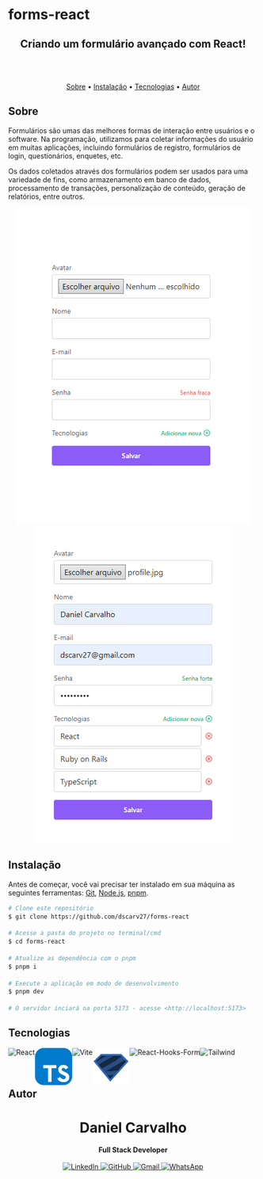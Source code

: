 # forms-react

<h2 align="center">Criando um formulário avançado com React!</h2>

<br><br>

<p align="center">
  <a href="#sobre">Sobre</a> •
  <a href="#instalação">Instalação</a> •
  <a href="#tecnologias">Tecnologias</a> •
  <a href="#autor">Autor</a>
</p>

## Sobre
Formulários são umas das melhores formas de interação entre usuários e o software. Na programação, utilizamos para coletar informações do usuário em muitas aplicações, incluindo formulários de registro, formulários de login, questionários, enquetes, etc.

Os dados coletados através dos formulários podem ser usados para uma variedade de fins, como armazenamento em banco de dados, processamento de transações, personalização de conteúdo, geração de relatórios, entre outros.

<p align="center">
  <img src="./.github/forms-a-preencher.png"> 
  <img src="./.github/forms-preenchido.png">
</p>

## Instalação

Antes de começar, você vai precisar ter instalado em sua máquina as seguintes ferramentas:
[Git](https://git-scm.com), [Node.js](https://nodejs.org/en/), [pnpm](https://pnpm.io/pt/installation).

```bash
# Clone este repositório
$ git clone https://github.com/dscarv27/forms-react

# Acesse a pasta do projeto no terminal/cmd
$ cd forms-react

# Atualize as dependência com o pnpm
$ pnpm i

# Execute a aplicação em modo de desenvolvimento
$ pnpm dev

# O servidor inciará na porta 5173 - acesse <http://localhost:5173>
```

## Tecnologias

<img align="left" src="https://profilinator.rishav.dev/skills-assets/react-original-wordmark.svg" alt="React" height="75" />
<img align="left" src="https://github.com/tandpfun/skill-icons/raw/main/icons/TypeScript.svg" alt="Typescript" height="75" />
<img align="left" src="https://upload.wikimedia.org/wikipedia/commons/thumb/f/f1/Vitejs-logo.svg/1039px-Vitejs-logo.svg.png" alt="Vite" height="75" />
<img align="left" src="https://github.com/colinhacks/zod/blob/master/logo.svg" alt="Zod" height="75" />
<img align="left" src="https://avatars.githubusercontent.com/u/53986236?s=200&v=4" alt="React-Hooks-Form" height="75" />
<img align="left" src="https://avatars.githubusercontent.com/u/67109815?s=200&v=4" alt="Tailwind" height="75" />

<br> <br> <br>

## Autor

<div align="center">
  <h1>Daniel Carvalho</h1>
  <strong>Full Stack Developer</strong>
    <br><br>

<a href="https://linkedin.com/in/dscarv27" target="_blank">
  <img alt="LinkedIn" src="https://img.shields.io/badge/linkedin-%230077B5.svg?style=for-the-badge&logo=linkedin&logoColor=white"/>
</a>

<a href="https://github.com/dscarv27" target="_blank">
  <img alt="GitHub" src="https://img.shields.io/badge/github-%23121011.svg?style=for-the-badge&logo=github&logoColor=white"/>
</a>

<a href="mailto:dscarv27@gmail.com?subject=Fala%20Dev" target="_blank">
  <img alt="Gmail" src="https://img.shields.io/badge/Gmail-D14836?style=for-the-badge&logo=gmail&logoColor=white" />
</a>

<a href="https://api.whatsapp.com/send?phone=5521972275757" target="_blank">
  <img alt="WhatsApp" src="https://img.shields.io/badge/WhatsApp-25D366?style=for-the-badge&logo=whatsapp&logoColor=white"/>
</a>

</div>